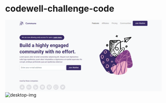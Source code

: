 # codewell-challenge-code
<img src="codewell-challenge.png" alt="desktop-img" /><br>
<img src="meeet-second-design.png" alt="desktop-img" />
